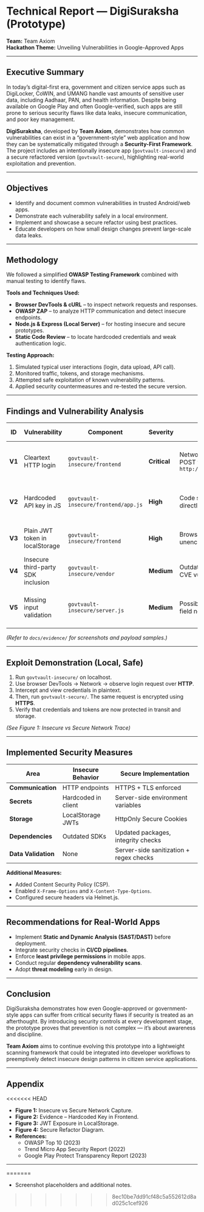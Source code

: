 # Technical Report — DigiSuraksha (Prototype)
**Team:** Team Axiom  
**Hackathon Theme:** Unveiling Vulnerabilities in Google-Approved Apps  

---

## Executive Summary
In today’s digital-first era, government and citizen service apps such as DigiLocker, CoWIN, and UMANG handle vast amounts of sensitive user data, including Aadhaar, PAN, and health information. Despite being available on Google Play and often Google-verified, such apps are still prone to serious security flaws like data leaks, insecure communication, and poor key management.

**DigiSuraksha**, developed by **Team Axiom**, demonstrates how common vulnerabilities can exist in a “government-style” web application and how they can be systematically mitigated through a **Security-First Framework**. The project includes an intentionally insecure app (`govtvault-insecure`) and a secure refactored version (`govtvault-secure`), highlighting real-world exploitation and prevention.

---

## Objectives
- Identify and document common vulnerabilities in trusted Android/web apps.  
- Demonstrate each vulnerability safely in a local environment.  
- Implement and showcase a secure refactor using best practices.  
- Educate developers on how small design changes prevent large-scale data leaks.  

---

## Methodology
We followed a simplified **OWASP Testing Framework** combined with manual testing to identify flaws.

**Tools and Techniques Used:**  
- **Browser DevTools & cURL** – to inspect network requests and responses.  
- **OWASP ZAP** – to analyze HTTP communication and detect insecure endpoints.  
- **Node.js & Express (Local Server)** – for hosting insecure and secure prototypes.  
- **Static Code Review** – to locate hardcoded credentials and weak authentication logic.

**Testing Approach:**  
1. Simulated typical user interactions (login, data upload, API call).  
2. Monitored traffic, tokens, and storage mechanisms.  
3. Attempted safe exploitation of known vulnerability patterns.  
4. Applied security countermeasures and re-tested the secure version.

---

## Findings and Vulnerability Analysis

| ID | Vulnerability | Component | Severity | Evidence | Recommended Fix |
|----|----------------|------------|-----------|-----------|------------------|
| **V1** | Cleartext HTTP login | `govtvault-insecure/frontend` | **Critical** | Network tab shows plain POST to `http://localhost:3000/login` | Enforce HTTPS/TLS with HSTS and certificate pinning |
| **V2** | Hardcoded API key in JS | `govtvault-insecure/frontend/app.js` | **High** | Code snippet reveals API key directly in client file | Move secrets to server or `.env`; never expose in client |
| **V3** | Plain JWT token in localStorage | `govtvault-insecure/frontend` | **High** | Browser storage contains unencrypted token | Use HttpOnly secure cookies or encrypted storage |
| **V4** | Insecure third-party SDK inclusion | `govtvault-insecure/vendor` | **Medium** | Outdated SDK with known CVE vulnerability | Use vetted dependencies and SCA tools |
| **V5** | Missing input validation | `govtvault-insecure/server.js` | **Medium** | Possible XSS when name field not sanitized | Use server-side validation and sanitization libraries |

*(Refer to `docs/evidence/` for screenshots and payload samples.)*

---

## Exploit Demonstration (Local, Safe)
1. Run `govtvault-insecure/` on localhost.  
2. Use browser DevTools → Network → observe login request over **HTTP**.  
3. Intercept and view credentials in plaintext.  
4. Then, run `govtvault-secure/`. The same request is encrypted using **HTTPS**.  
5. Verify that credentials and tokens are now protected in transit and storage.

*(See Figure 1: Insecure vs Secure Network Trace)*

---

## Implemented Security Measures
| Area | Insecure Behavior | Secure Implementation |
|------|--------------------|-----------------------|
| **Communication** | HTTP endpoints | HTTPS + TLS enforced |
| **Secrets** | Hardcoded in client | Server-side environment variables |
| **Storage** | LocalStorage JWTs | HttpOnly Secure Cookies |
| **Dependencies** | Outdated SDKs | Updated packages, integrity checks |
| **Data Validation** | None | Server-side sanitization + regex checks |

**Additional Measures:**  
- Added Content Security Policy (CSP).  
- Enabled `X-Frame-Options` and `X-Content-Type-Options`.  
- Configured secure headers via Helmet.js.

---

## Recommendations for Real-World Apps
- Implement **Static and Dynamic Analysis (SAST/DAST)** before deployment.  
- Integrate security checks in **CI/CD pipelines**.  
- Enforce **least privilege permissions** in mobile apps.  
- Conduct regular **dependency vulnerability scans**.  
- Adopt **threat modeling** early in design.

---

## Conclusion
DigiSuraksha demonstrates how even Google-approved or government-style apps can suffer from critical security flaws if security is treated as an afterthought. By introducing security controls at every development stage, the prototype proves that prevention is not complex — it’s about awareness and discipline.

**Team Axiom** aims to continue evolving this prototype into a lightweight scanning framework that could be integrated into developer workflows to preemptively detect insecure design patterns in citizen service applications.

---

## Appendix
<<<<<<< HEAD
- **Figure 1:** Insecure vs Secure Network Capture.  
- **Figure 2:** Evidence – Hardcoded Key in Frontend.  
- **Figure 3:** JWT Exposure in LocalStorage.  
- **Figure 4:** Secure Refactor Diagram.  
- **References:**  
  - OWASP Top 10 (2023)  
  - Trend Micro App Security Report (2022)  
  - Google Play Protect Transparency Report (2023)  

---
=======
- Screenshot placeholders and additional notes.
>>>>>>> 8ec10be7dd91cf48c5a552612d8ad025c1cef926
